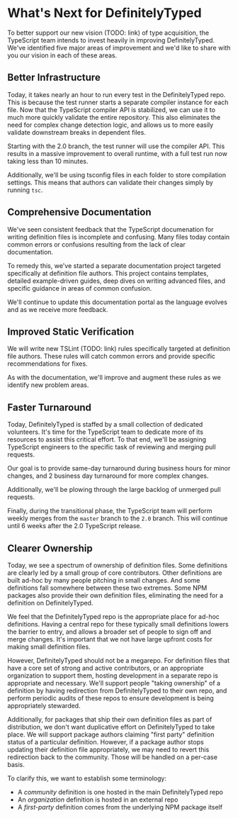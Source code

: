 # What's Next for DefinitelyTyped

To better support our new vision (TODO: link) of type acquisition,
  the TypeScript team intends to invest heavily in improving DefinitelyTyped.
We've identified five major areas of improvement and
  we'd like to share with you our vision in each of these areas.

## Better Infrastructure

Today, it takes nearly an hour to run every test in the DefinitelyTyped repo.
This is because the test runner starts a separate compiler instance for each file.
Now that the TypeScript compiler API is stabilized,
  we can use it to much more quickly validate the entire repository.
This also eliminates the need for complex change detection logic,
  and allows us to more easily validate downstream breaks in dependent files.

Starting with the 2.0 branch, the test runner will use the compiler API.
This results in a massive improvement to overall runtime,
  with a full test run now taking less than 10 minutes.

Additionally, we'll be using tsconfig files in each folder to store compilation settings.
This means that authors can validate their changes simply by running `tsc`.

## Comprehensive Documentation

We've seen consistent feedback that the TypeScript documenation for writing definition files
  is incomplete and confusing.
Many files today contain common errors or confusions resulting from the lack of clear documentation.

To remedy this, we've started a separate documentation project targeted specifically
  at definition file authors.
This project contains templates,
  detailed example-driven guides,
  deep dives on writing advanced files,
  and specific guidance in areas of common confusion.

We'll continue to update this documentation portal as the language evolves and as we receive more feedback.

## Improved Static Verification

We will write new TSLint (TODO: link) rules specifically targeted at definition file authors.
These rules will catch common errors and provide specific recommendations for fixes.

As with the documentation, we'll improve and augment these rules as we identify new problem areas.

## Faster Turnaround

Today, DefinitelyTyped is staffed by a small collection of dedicated volunteers.
It's time for the TypeScript team to dedicate more of its resources to assist this critical effort.
To that end, we'll be assigning TypeScript engineers to the specific task
  of reviewing and merging pull requests.

Our goal is to provide same-day turnaround during business hours for minor changes,
  and 2 business day turnaround for more complex changes.

Additionally, we'll be plowing through the large backlog of unmerged pull requests.

Finally, during the transitional phase,
  the TypeScript team will perform weekly merges from the `master` branch to the `2.0` branch.
This will continue until 6 weeks after the 2.0 TypeScript release.

## Clearer Ownership

Today, we see a spectrum of ownership of definition files.
Some definitions are clearly led by a small group of core contributors.
Other definitions are built ad-hoc by many people pitching in small changes.
And some definitions fall somewhere between these two extremes.
Some NPM packages also provide their own definition files,
  eliminating the need for a definition on DefinitelyTyped.

We feel that the DefinitelyTyped repo is the appropriate place for ad-hoc definitions.
Having a central repo for these typically small definitions lowers the barrier to entry,
  and allows a broader set of people to sign off and merge changes.
It's important that we not have large upfront costs for making small definition files.

However, DefinitelyTyped should not be a megarepo.
For definition files that have a core set of strong and active contributors,
  or an appropriate organization to support them,
  hosting development in a separate repo is appropriate and necessary.
We'll support people "taking ownership" of a definition by having redirection
  from DefinitelyTyped to their own repo, and perform periodic audits of these
  repos to ensure development is being appropriately stewarded.

Additionally, for packages that ship their own definition files as part of distribution,
  we don't want duplicative effort on DefinitelyTyped to take place.
We will support package authors claiming "first party" definition status of a particular definition.
However, if a package author stops updating their definition file appropriately,
  we may need to revert this redirection back to the community.
Those will be handled on a per-case basis.

To clarify this, we want to establish some terminology:
 * A *community* definition is one hosted in the main DefinitelyTyped repo
 * An *organization* definition is hosted in an external repo
 * A *first-party* definition comes from the underlying NPM package itself

